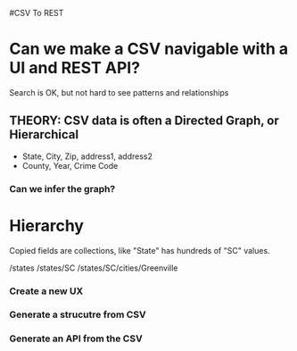 #CSV To REST

# Can we make a CSV navigable with a UI and REST API?

Search is OK, but not hard to see patterns and relationships


## THEORY: CSV data is often a Directed Graph, or Hierarchical

* State, City, Zip, address1, address2
* County, Year, Crime Code





### Can we infer the graph?

# Hierarchy
Copied fields are collections, like "State" has hundreds of "SC" values.

/states
/states/SC
/states/SC/cities/Greenville


### Create a new UX



### Generate a strucutre from CSV

### Generate an API from the CSV